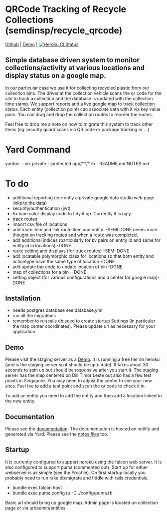 # QRCode Tracking of Recycle Collections (semdinsp/recycle_qrcode)
[Github](https://github.com/semdinsp/recycle_qrcode) | [Demo](https://qrcode-staging.herokuapp.com) | 
[![Heroku CI Status](https://qrcode-badge.herokuapp.com/last.svg)](https://dashboard.heroku.com/pipelines/af690545-8e90-48e0-832a-bf5816795866/tests)


## Simple database driven system to monitor collections/activity at various locations and display status on a google map.
In our particular case we use it for collecting recycled plastic from our collection bins.  The driver at the collection vehicle scans the qr code for the site to track a collection and the database is updated with the collection time stamp.    We support reports and a live google map to track collection status.  Each entity (collection point) can associate data with it via key value pairs.  You can drag and drop the collection routes to reorder the routes.

Feel free to drop me a note on how to migrate this system to track other items (eg security guard scans via QR code or package tracking or ...)

# Yard Command
yardoc --no-private --protected app/**/*.rb - README.md   NOTES.md

# To do
  * additional reporting (currently a private google data studio web page links to the data)
  * security/authentication (jwt)
  * fix icon color display code to tidy it up.  Currently it is ugly.
  * track routes
  * import csv file of locations
  * add route item and link route item and entity. -SEMI DONE needs more thought on tracking routes and when a route was completed.
  * add additional indices  (particularly for kv pairs on entity id and same for entity id in locations) -DONE
  * route editing and displays (for truck routes) -SEMI DONE
  * add locatable polymorphic class for locations so that both entity and actiontype have the same type of location -DONE
  * add update bar code to update location of bin -DONE
  * map of collections for a bin  --DONE
  * setting object  (for various configurations and a center for google map)- DONE


## Installation
  * needs postgres database  see database.yml
  * run all the migrations
  * remember to run rails db:seed to create startup Settings  (in particular the map center coordinates).  Please update url as necessary for your application

## Demo
Please visit the staging server as a  [Demo](https://qrcode-staging.herokuapp.com).  It is running a free tier on heroku (and is the staging server so it should be upto date).  It takes about 30 seconds to spin up but should be responsive after you start it.  The staging server has the map centered on Dili Timor Leste but also has a few test points in Singapore.  You may need to adjust the center to see your new sites. Feel fee to add a test point and scan the qr code to check it in.

To add an entity you need to add the entity and then add a location linked to the new entity.  


## Documentation
Please see the [documentation](https://docs.verde-tl.com).  The documentation is hosted on netlify and generated via Yard.  Please see the [notes files](https://docs.verde-tl.com/file.notes) too.

## Startup
It is currently configured to support heroku using the falcon web server.  It is also configured to support puma (commented out).  Start up for either webserver is as simple (see the Procfile).  On first startup locally you probably need to run rake db:migrate and fiddle with rails credentials.
  * bundle exec falcon host
  * bundle exec puma config.ru  -C ./config/puma.rb

Basic url should bring up google map.  Admin page is located on collection page or via url/admin/entities
